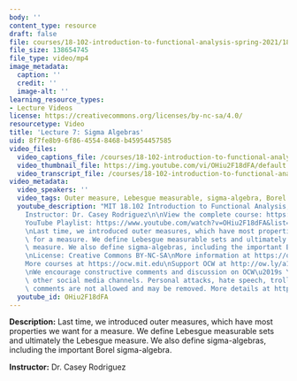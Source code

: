```yaml
---
body: ''
content_type: resource
draft: false
file: courses/18-102-introduction-to-functional-analysis-spring-2021/18102-sp21-lecture-7_360p_16_9.mp4
file_size: 138654745
file_type: video/mp4
image_metadata:
  caption: ''
  credit: ''
  image-alt: ''
learning_resource_types:
- Lecture Videos
license: https://creativecommons.org/licenses/by-nc-sa/4.0/
resourcetype: Video
title: 'Lecture 7: Sigma Algebras'
uid: 8f7fe8b9-6f86-4554-8468-b45954457585
video_files:
  video_captions_file: /courses/18-102-introduction-to-functional-analysis-spring-2021/1eAtUZjS7NbAhXhwIwOWTqUpMM0teSTrQ_transcript.webvtt
  video_thumbnail_file: https://img.youtube.com/vi/OHiu2F18dFA/default.jpg
  video_transcript_file: /courses/18-102-introduction-to-functional-analysis-spring-2021/1eAtUZjS7NbAhXhwIwOWTqUpMM0teSTrQ_transcript.pdf
video_metadata:
  video_speakers: ''
  video_tags: Outer measure, Lebesgue measurable, sigma-algebra, Borel sigma-algebra
  youtube_description: "MIT 18.102 Introduction to Functional Analysis, Spring 2021\n\
    Instructor: Dr. Casey Rodriguez\n\nView the complete course: https://ocw.mit.edu/courses/18-102-introduction-to-functional-analysis-spring-2021/\n\
    YouTube Playlist: https://www.youtube.com/watch?v=OHiu2F18dFA&list=PLUl4u3cNGP63micsJp_--fRAjZXPrQzW_&index=7\n\
    \nLast time, we introduced outer measures, which have most properties we want\
    \ for a measure. We define Lebesgue measurable sets and ultimately the Lebesgue\
    \ measure. We also define sigma-algebras, including the important Borel sigma-algebra.\n\
    \nLicense: Creative Commons BY-NC-SA\nMore information at https://ocw.mit.edu/terms\n\
    More courses at https://ocw.mit.edu\nSupport OCW at http://ow.ly/a1If50zVRlQ\n\
    \nWe encourage constructive comments and discussion on OCW\u2019s YouTube and\
    \ other social media channels. Personal attacks, hate speech, trolling, and inappropriate\
    \ comments are not allowed and may be removed. More details at https://ocw.mit.edu/comments."
  youtube_id: OHiu2F18dFA
---
```

**Description:** Last time, we introduced outer measures, which have most properties we want for a measure. We define Lebesgue measurable sets and ultimately the Lebesgue measure. We also define sigma-algebras, including the important Borel sigma-algebra.

**Instructor:** Dr. Casey Rodriguez